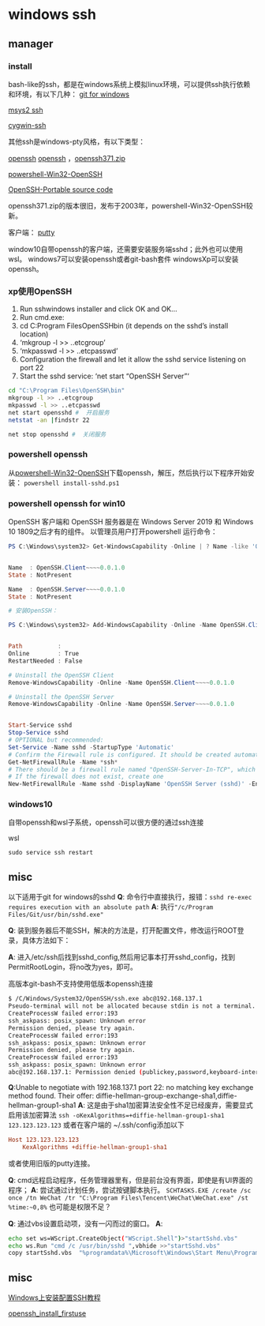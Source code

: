 # windows ssh

## manager
### install

bash-like的ssh，都是在windows系统上模拟linux环境，可以提供ssh执行依赖和环境，有以下几种： 
[git for windows](https://git-scm.com/download/win)

[msys2 ssh]()

[cygwin-ssh]()

其他ssh是windows-pty风格，有以下类型：

[openssh](https://www.openssh.com/)
[openssh](http://sshwindows.sourceforge.net/) ，[openssh371.zip](https://sourceforge.net/projects/sshwindows/files/OldFiles/setupssh371-20031015.zip/download)

[powershell-Win32-OpenSSH](https://github.com/PowerShell/Win32-OpenSSH/releases)

[OpenSSH-Portable source code](https://github.com/PowerShell/OpenSSH-Portable)

openssh371.zip的版本很旧，发布于2003年，powershell-Win32-OpenSSH较新。

客户端：
[putty](https://www.chiark.greenend.org.uk/~sgtatham/putty/latest.html)

window10自带openssh的客户端，还需要安装服务端sshd；此外也可以使用wsl。
windows7可以安装openssh或者git-bash套件
windowsXp可以安装openssh。


### xp使用OpenSSH


1) Run sshwindows installer and click OK and OK…
2) Run cmd.exe:
3) cd C:Program FilesOpenSSHbin (it depends on the sshd’s install location)
4) ‘mkgroup -l >> ..etcgroup’
5) ‘mkpasswd -l >> ..etcpasswd’
6) Configuration the firewall and let it allow the sshd service listening on port 22
7) Start the sshd service: ‘net start “OpenSSH Server”‘

``` bash
cd "C:\Program Files\OpenSSH\bin"
mkgroup -l >> ..etcgroup
mkpasswd -l >> ..etcpasswd
net start opensshd #  开启服务
netstat -an |findstr 22

net stop opensshd #  关闭服务
```
### powershell openssh

从[powershell-Win32-OpenSSH](https://github.com/PowerShell/Win32-OpenSSH/releases)下载openssh，解压，然后执行以下程序开始安装：
`powershell install-sshd.ps1`

### powershell openssh for win10 
OpenSSH 客户端和 OpenSSH 服务器是在 Windows Server 2019 和 Windows 10 1809之后才有的组件。
以管理员用户打开powershell
运行命令：
``` powershell
PS C:\Windows\system32> Get-WindowsCapability -Online | ? Name -like 'OpenSSH*'


Name  : OpenSSH.Client~~~~0.0.1.0
State : NotPresent

Name  : OpenSSH.Server~~~~0.0.1.0
State : NotPresent

# 安装OpenSSH：

PS C:\Windows\system32> Add-WindowsCapability -Online -Name OpenSSH.Client~~~~0.0.1.0


Path          :
Online        : True
RestartNeeded : False
```

``` powershell
# Uninstall the OpenSSH Client
Remove-WindowsCapability -Online -Name OpenSSH.Client~~~~0.0.1.0

# Uninstall the OpenSSH Server
Remove-WindowsCapability -Online -Name OpenSSH.Server~~~~0.0.1.0


Start-Service sshd
Stop-Service sshd
# OPTIONAL but recommended:
Set-Service -Name sshd -StartupType 'Automatic'
# Confirm the Firewall rule is configured. It should be created automatically by setup.
Get-NetFirewallRule -Name *ssh*
# There should be a firewall rule named "OpenSSH-Server-In-TCP", which should be enabled
# If the firewall does not exist, create one
New-NetFirewallRule -Name sshd -DisplayName 'OpenSSH Server (sshd)' -Enabled True -Direction Inbound -Protocol TCP -Action Allow -LocalPort 22
```


### windows10
自带openssh和wsl子系统，openssh可以很方便的通过ssh连接

wsl
``` 
sudo service ssh restart
```

## misc

以下适用于git for windows的sshd
**Q**: 命令行中直接执行，报错：`sshd re-exec requires execution with an absolute path`
**A**: 执行`"/c/Program Files/Git/usr/bin/sshd.exe"`



**Q**: 装到服务器后不能SSH，解决的方法是，打开配置文件，修改运行ROOT登录，具体方法如下：

**A**: 进入/etc/ssh后找到sshd_config,然后用记事本打开sshd_config，找到PermitRootLogin，将no改为yes，即可。



高版本git-bash不支持使用低版本openssh连接
``` bash
$ /C/Windows/System32/OpenSSH/ssh.exe abc@192.168.137.1
Pseudo-terminal will not be allocated because stdin is not a terminal.
CreateProcessW failed error:193
ssh_askpass: posix_spawn: Unknown error
Permission denied, please try again.
CreateProcessW failed error:193
ssh_askpass: posix_spawn: Unknown error
Permission denied, please try again.
CreateProcessW failed error:193
ssh_askpass: posix_spawn: Unknown error
abc@192.168.137.1: Permission denied (publickey,password,keyboard-interactive).
```


**Q**:Unable to negotiate with 192.168.137.1 port 22: no matching key exchange method found. Their offer: diffie-hellman-group-exchange-sha1,diffie-hellman-group1-sha1
**A**: 这是由于sha1加密算法安全性不足已经废弃，需要显式启用该加密算法
`ssh -oKexAlgorithms=+diffie-hellman-group1-sha1 123.123.123.123`
或者在客户端的 ~/.ssh/config添加以下
``` ini
Host 123.123.123.123
    KexAlgorithms +diffie-hellman-group1-sha1
```
或者使用旧版的putty连接。




**Q**: cmd远程启动程序，任务管理器里有，但是前台没有界面，即使是有UI界面的程序；
**A**: 尝试通过计划任务，尝试按键脚本执行。
`SCHTASKS.EXE /create /sc once /tn WeChat /tr "C:\Program Files\Tencent\WeChat\WeChat.exe" /st %time:~0,8%`
也可能是权限不足？

**Q**: 通过vbs设置启动项，没有一闪而过的窗口。
**A**: 
``` bash
echo set ws=WScript.CreateObject("WScript.Shell")>"startSshd.vbs"
echo ws.Run "cmd /c /usr/bin/sshd ",vbhide >>"startSshd.vbs"
copy startSshd.vbs  "%programdata%\Microsoft\Windows\Start Menu\Programs\Startup" /y
```


## misc
[Windows上安装配置SSH教程](https://www.cnblogs.com/feipeng8848/p/8568018.html)

[openssh_install_firstuse](https://docs.microsoft.com/zh-cn/windows-server/administration/openssh/openssh_install_firstuse)